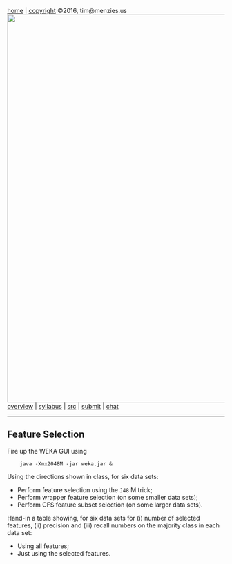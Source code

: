 

[home](http://tiny.cc/fss2016) | [copyright](https://github.com/txt/fss16/blob/master/LICENSE.md) &copy;2016, tim&commat;menzies.us<br>
[<img width=900 src="https://raw.githubusercontent.com/txt/fss16/master/img/fss16.png">](http://tiny.cc/fss2016)   <br>
[overview](https://github.com/txt/fss16/blob/master/doc/overview.md) |
[syllabus](https://github.com/txt/fss16/blob/master/doc/syllabus.md) |
[src](https://github.com/txt/fss16/blob/master/src) |
[submit](http://tiny.cc/fss2016give) |
[chat](https://fss16.slack.com/) 

_______



## Feature Selection

Fire up the WEKA GUI using

        java -Xmx2048M -jar weka.jar &

Using the directions shown in class, for six data sets:

- Perform feature selection using the `J48` M trick;
- Perform wrapper feature selection (on some smaller data sets);
- Perform CFS feature subset selection (on some larger data sets).

Hand-in a  table showing, for six data sets for
(i) number of selected
features, (ii) precision and (iii) recall numbers on the majority
class in each data set:

- Using all features;
- Just using the selected features.




